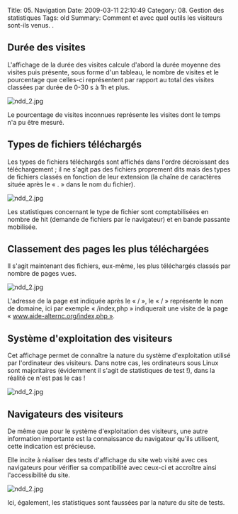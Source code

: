 Title: 05. Navigation 
Date: 2009-03-11 22:10:49
Category: 08. Gestion des statistiques
Tags: old
Summary: Comment et avec quel outils les visiteurs sont-ils venus. . 

## Durée des visites

L'affichage de la durée des visites calcule d'abord la durée moyenne des visites puis présente, sous forme d'un tableau, le nombre de visites et le pourcentage que celles-ci représentent par rapport au total des visites classées par durée de 0-30 s à 1h et plus.

<img src="/img/ndd_2.jpg" title="to complete" alt="ndd_2.jpg" />

Le pourcentage de visites inconnues représente les visites dont le temps n'a pu être mesuré.

## Types de fichiers téléchargés

Les types de fichiers téléchargés sont affichés dans l'ordre décroissant des téléchargement ; il ne s'agit pas des fichiers proprement dits mais des types de fichiers classés en fonction de leur extension (la chaîne de caractères située après le « . » dans le nom du fichier). 

<img src="/img/ndd_2.jpg" title="to complete" alt="ndd_2.jpg" />

Les statistiques concernant le type de fichier sont comptabilisées en nombre de hit (demande de fichiers par le navigateur) et en bande passante mobilisée.

## Classement des pages les plus téléchargées

Il s'agit maintenant des fichiers, eux-même, les plus téléchargés classés par nombre de pages vues.

<img src="/img/ndd_2.jpg" title="to complete" alt="ndd_2.jpg" />

L'adresse de la page est indiquée après le « / », le « / » représente le nom de domaine, ici par exemple « /index,php » indiquerait une visite de la page « www.aide-alternc.org/index,php ».


## Système d'exploitation des visiteurs

Cet affichage permet de connaître la nature du système d'exploitation utilisé par l'ordinateur des visiteurs. Dans notre cas, les ordinateurs sous Linux sont majoritaires (évidemment il s'agit de statistiques de test !), dans la réalité ce n'est pas le cas !

<img src="/img/ndd_2.jpg" title="to complete" alt="ndd_2.jpg" />

## Navigateurs des visiteurs

De même que pour le système d'exploitation des visiteurs, une autre information importante est la connaissance du navigateur qu'ils utilisent, cette indication est précieuse. 

Elle incite à réaliser des tests d'affichage du site web visité avec ces navigateurs pour vérifier sa compatibilité avec ceux-ci et accroître ainsi l'accessibilité du site.

<img src="/img/ndd_2.jpg" title="to complete" alt="ndd_2.jpg" />

Ici, également, les statistiques sont faussées par la nature du site de tests.